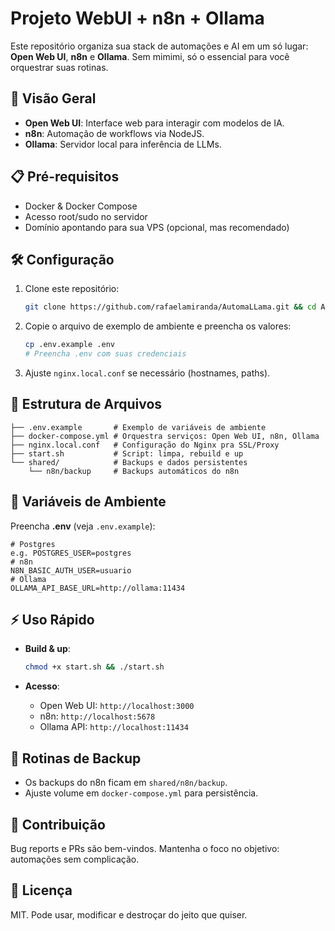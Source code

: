 # Projeto WebUI + n8n + Ollama

Este repositório organiza sua stack de automações e AI em um só lugar: **Open Web UI**, **n8n** e **Ollama**. Sem mimimi, só o essencial para você orquestrar suas rotinas.

## 🚀 Visão Geral

* **Open Web UI**: Interface web para interagir com modelos de IA.
* **n8n**: Automação de workflows via NodeJS.
* **Ollama**: Servidor local para inferência de LLMs.

## 📋 Pré-requisitos

* Docker & Docker Compose
* Acesso root/sudo no servidor
* Domínio apontando para sua VPS (opcional, mas recomendado)

## 🛠️ Configuração

1. Clone este repositório:

   ```bash
   git clone https://github.com/rafaelamiranda/AutomaLLama.git && cd AutomaLLama
   ```
2. Copie o arquivo de exemplo de ambiente e preencha os valores:

   ```bash
   cp .env.example .env
   # Preencha .env com suas credenciais
   ```
3. Ajuste `nginx.local.conf` se necessário (hostnames, paths).

## 📁 Estrutura de Arquivos

```
├── .env.example       # Exemplo de variáveis de ambiente
├── docker-compose.yml # Orquestra serviços: Open Web UI, n8n, Ollama
├── nginx.local.conf   # Configuração do Nginx pra SSL/Proxy
├── start.sh           # Script: limpa, rebuild e up
└── shared/            # Backups e dados persistentes
    └── n8n/backup     # Backups automáticos do n8n
```

## 📝 Variáveis de Ambiente

Preencha **.env** (veja `.env.example`):

```dotenv
# Postgres
e.g. POSTGRES_USER=postgres
# n8n
N8N_BASIC_AUTH_USER=usuario
# Ollama
OLLAMA_API_BASE_URL=http://ollama:11434
```

## ⚡ Uso Rápido

* **Build & up**:

  ```bash
  chmod +x start.sh && ./start.sh
  ```
* **Acesso**:

  * Open Web UI: `http://localhost:3000`
  * n8n: `http://localhost:5678`
  * Ollama API: `http://localhost:11434`

## 🔄 Rotinas de Backup

* Os backups do n8n ficam em `shared/n8n/backup`.
* Ajuste volume em `docker-compose.yml` para persistência.

## 🤝 Contribuição

Bug reports e PRs são bem-vindos. Mantenha o foco no objetivo: automações sem complicação.

## 📜 Licença

MIT. Pode usar, modificar e destroçar do jeito que quiser.
